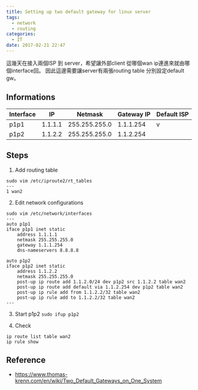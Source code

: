 ```yaml
---
title: Setting up two default gateway for linux server
tags:
  - network
  - routing
categories:
  - IT
date: 2017-02-21 22:47
---
```


這幾天在接入兩個ISP 到  server，希望讓外部client 從哪個wan ip連進來就由哪個interface回。
因此這邊需要讓server有兩張routing table 分別設定default gw。

## Informations  

| Interface | IP      | Netmask       | Gateway IP   | Default ISP  |
|-----------|---------|---------------|--------------|--------------|
| p1p1      | 1.1.1.1 | 255.255.255.0 | 1.1.1.254    | v            |
| p1p2      | 1.1.2.2 | 255.255.255.0 | 1.1.2.254    |              |

## Steps  
1. Add routing table
```
sudo vim /etc/iproute2/rt_tables
---
1 wan2
```

2. Edit network configurations
```
sudo vim /etc/network/interfaces
---
auto p1p1
iface p1p1 inet static
	address 1.1.1.1
	netmask 255.255.255.0
	gateway 1.1.1.254
	dns-nameservers 8.8.8.8

auto p1p2
iface p1p2 inet static
	address 1.1.2.2
	netmask 255.255.255.0
	post-up ip route add 1.1.2.0/24 dev p1p2 src 1.1.2.2 table wan2
	post-up ip route add default via 1.1.2.254 dev p1p2 table wan2
	post-up ip rule add from 1.1.2.2/32 table wan2
	post-up ip rule add to 1.1.2.2/32 table wan2
---
```

3. Start p1p2
`sudo ifup p1p2`

4. Check
```
ip route list table wan2
ip rule show
```

## Reference
- https://www.thomas-krenn.com/en/wiki/Two_Default_Gateways_on_One_System

